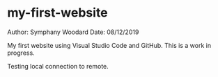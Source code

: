 # my-first-website

Author: Symphany Woodard
Date:   08/12/2019

My first website using Visual Studio Code and GitHub. This is a work in progress.

Testing local connection to remote.
